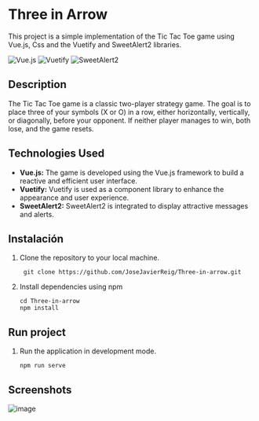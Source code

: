 # Three in Arrow

This project is a simple implementation of the Tic Tac Toe game using Vue.js, Css and the Vuetify and SweetAlert2 libraries.  

   ![Vue.js](https://img.shields.io/badge/Vue.js-%234FC08D.svg?&style=for-the-badge&logo=vue.js&logoColor=white) ![Vuetify](https://img.shields.io/badge/Vuetify-%231867C0.svg?&style=for-the-badge&logo=vuetify&logoColor=white) ![SweetAlert2](https://img.shields.io/badge/SweetAlert2-%23E44D26.svg?&style=for-the-badge&logo=sweetalert&logoColor=white)

## Description
The Tic Tac Toe game is a classic two-player strategy game. The goal is to place three of your symbols (X or O) in a row, either horizontally, vertically, or diagonally, before your opponent. If neither player manages to win, both lose, and the game resets.

## Technologies Used
- **Vue.js:** The game is developed using the Vue.js framework to build a reactive and efficient user interface.
- **Vuetify:** Vuetify is used as a component library to enhance the appearance and user experience.
- **SweetAlert2:** SweetAlert2 is integrated to display attractive messages and alerts.

## Instalación 
1. Clone the repository to your local machine.
   ```
    git clone https://github.com/JoseJavierReig/Three-in-arrow.git
   ```
2. Install dependencies using npm
   ```
   cd Three-in-arrow
   npm install
   ```

## Run project
1. Run the application in development mode.
   ```
   npm run serve
   ```

## Screenshots
![image](https://github.com/JoseJavierReig/Tree-in-arrow/assets/153424810/e649c98e-6aae-42a6-be92-52969daae1e4)




